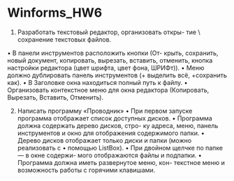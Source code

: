 # Winforms_HW6
1. Разработать текстовый редактор, организовать откры-
тие \ сохранение текстовых файлов.

• В панели инструментов расположить кнопки (От-
крыть, сохранить, новый документ, копировать,
вырезать, вставить, отменить, кнопка настройки
редактора (цвет шрифта, цвет фона, ШРИФт)).
• Меню должно дублировать панель инструментов
(+ выделить всё, +сохранить как).
• В Заголовке окна находиться полный путь к файлу.
• Организовать контекстное меню для окна редактора
(Копировать, Вырезать, Вставить, Отменить).


2. Написать программу «Проводник»
• При первом запуске программа отображает список
доступных дисков.
• Программа должна содержать дерево дисков, стро-
ку адреса, меню, панель инструментов и окно для
отображения содержимого папки.
• Дерево дисков отображает только диски и папки
(можно реализовать с
• помощью ListBox).
• При двойном щелчке по папке — в окне содержи-
мого отображаются файлы и подпапки.
• Программа должна иметь развернутое меню, кон-
текстное меню и возможность работы с горячими
клавишами.
